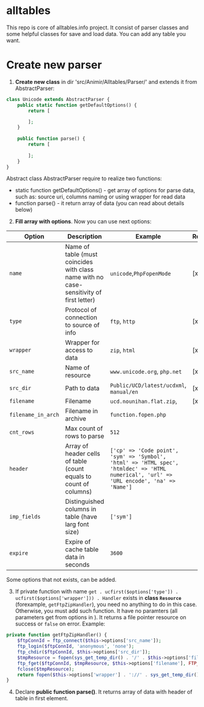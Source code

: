alltables
=========

This repo is core of alltables.info project.
It consist of parser classes and some helpful classes for save and load data.
You can add any table you want.

# Create new parser

1) __Create new class__ in dir 'src/Animir/Alltables/Parser/' and extends it from AbstractParser:

```php
class Unicode extends AbstractParser {
    public static function getDefaultOptions() {
        return [

        ];
    }
    
    public function parse() {
        return [
        
        ];
    }
}
```
Abstract class AbstractParser require to realize two functions:
   * static function getDefaultOptions() - get array of options for parse data, such as: source uri, columns naming or using wrapper for read data
   * function parse() - it return array of data (you can read about details below)

2) __Fill array with options__. Now you can use next options:

| Option | Description | Example | Required |
| ------------ | ------------- | ------------- | ------------- |
|`name` | Name of table (must coincides with class name with no case-sensitivity of first letter) |`unicode`,`PhpFopenMode` | [x] |
|`type` | Protocol of connection to source of info | `ftp`, `http` | [x] |
|`wrapper` | Wrapper for access to data | `zip`, `html` | [x] |
|`src_name` | Name of resource | `www.unicode.org`, `php.net` | [x] |
|`src_dir` | Path to data | `Public/UCD/latest/ucdxml`, `manual/en` | [x] |
|`filename` | Filename | `ucd.nounihan.flat.zip`, | [x] |
|`filename_in_arch` | Filename in archive | `function.fopen.php` |  |
|`cnt_rows` | Max count of rows to parse | `512` |  |
|`header` | Array of header cells of table (count equals to count of columns) | `['cp' => 'Code point', 'sym' => 'Symbol', 'html' => 'HTML spec', 'htmldec' => 'HTML numerical', 'url' => 'URL encode', 'na' => 'Name']` | |
|`imp_fields` | Distinguished columns in table (have larg font size) | `['sym']` | |
|`expire` | Expire of cache table data in seconds | `3600` | |

Some options that not exists, can be added.

3) If private function with name `get . ucfirst($options['type']) . ucfirst($options['wrapper'])) . Handler` exists in
__class `Resource`__  (forexample, `getFtpZipHandler`), you need no anything to do in this case. 
Otherwise, you must add such function. It have no paramters (all parameters get from options in ).
It returns a file pointer resource on success or `false` on error.
Example:

```php
private function getFtpZipHandler() {
    $ftpConnId = ftp_connect($this->options['src_name']);
    ftp_login($ftpConnId, 'anonymous', 'none');
    ftp_chdir($ftpConnId, $this->options['src_dir']);
    $tmpResource = fopen(sys_get_temp_dir() . '/' . $this->options['filename'], 'wb');
    ftp_fget($ftpConnId, $tmpResource, $this->options['filename'], FTP_BINARY, 0);
    fclose($tmpResource);
    return fopen($this->options['wrapper'] . '://' . sys_get_temp_dir() . '/' . $this->options['filename'] . '#' . $this->options['filename_in_arch'], 'rb');
}
```

4) Declare __public function parse()__. It returns array of data with header of table in first element.
